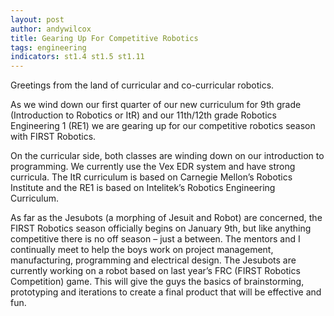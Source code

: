 ```yaml
---
layout: post
author: andywilcox
title: Gearing Up For Competitive Robotics
tags: engineering
indicators: st1.4 st1.5 st1.11
---
```

Greetings from the land of curricular and co-curricular robotics.

As we wind down our first quarter of our new curriculum for 9th grade (Introduction to Robotics or ItR) and our 11th/12th grade Robotics Engineering 1 (RE1) we are gearing up for our competitive robotics season with FIRST Robotics.  

On the curricular side, both classes are winding down on our introduction to programming. We currently use the Vex EDR system and have strong curricula. The ItR curriculum is based on Carnegie Mellon’s Robotics Institute and the RE1 is based on Intelitek’s Robotics Engineering Curriculum.

As far as the Jesubots (a morphing of Jesuit and Robot) are concerned, the FIRST Robotics season officially begins on January 9th, but like anything competitive there is no off season – just a between. The mentors and I continually meet to help the boys work on project management, manufacturing, programming and electrical design.  The Jesubots are currently working on a robot based on last year’s FRC (FIRST Robotics Competition) game.  This will give the guys the basics of brainstorming, prototyping and iterations to create a final product that will be effective and fun.
